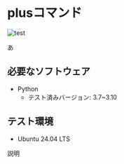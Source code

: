 # plusコマンド
![test](https://github.com/yuuya1086/robosys2024/actions/workflows/test.yml/badge.svg)

あ

## 必要なソフトウェア
- Python
  - テスト済みバージョン: 3.7~3.10

## テスト環境
- Ubuntu 24.04 LTS

説明
